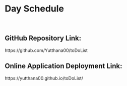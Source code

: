 <h1>Day Schedule</h1>
<br>

<h2>GitHub Repository Link:</h2>
https://github.com/Yutthana00/toDoList
<br>
<h2>Online Application Deployment Link:</h2>
https://yutthana00.github.io/toDoList/
<br>

